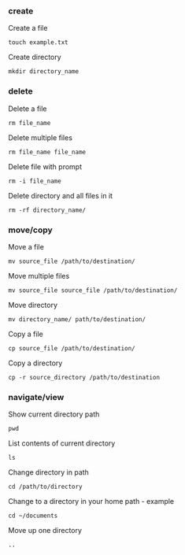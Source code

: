 
### **create**
Create a file
```
touch example.txt
```
Create directory
```
mkdir directory_name
```
### **delete**

Delete a file
```
rm file_name
```
Delete multiple files
```
rm file_name file_name
```
Delete file with prompt
```
rm -i file_name
```
Delete directory and all files in it
```
rm -rf directory_name/
```
### **move/copy**

Move a file
```
mv source_file /path/to/destination/
```
Move multiple files
```
mv source_file source_file /path/to/destination/
```
Move directory
```
mv directory_name/ path/to/destination/
```
Copy a file
```
cp source_file /path/to/destination/
```
Copy a directory
```
cp -r source_directory /path/to/destination
```

### **navigate/view**
Show current directory path
```
pwd
```
List contents of current directory
```
ls
```
Change directory in path
```
cd /path/to/directory
```
Change to a directory in your home path - example
```
cd ~/documents
```
Move up one directory
```
..
```
